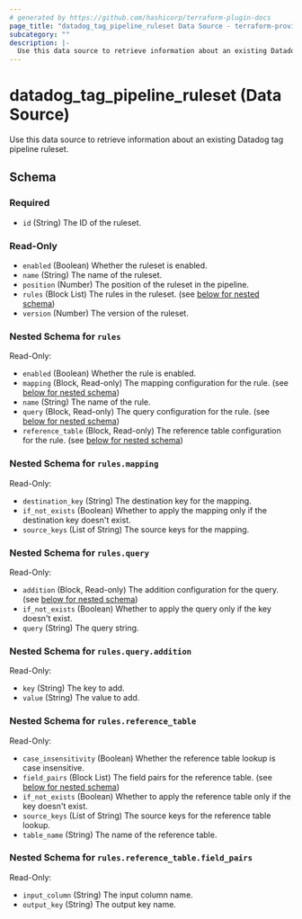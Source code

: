 ```yaml
---
# generated by https://github.com/hashicorp/terraform-plugin-docs
page_title: "datadog_tag_pipeline_ruleset Data Source - terraform-provider-datadog"
subcategory: ""
description: |-
  Use this data source to retrieve information about an existing Datadog tag pipeline ruleset.
---
```


# datadog_tag_pipeline_ruleset (Data Source)

Use this data source to retrieve information about an existing Datadog tag pipeline ruleset.



<!-- schema generated by tfplugindocs -->
## Schema

### Required

- `id` (String) The ID of the ruleset.

### Read-Only

- `enabled` (Boolean) Whether the ruleset is enabled.
- `name` (String) The name of the ruleset.
- `position` (Number) The position of the ruleset in the pipeline.
- `rules` (Block List) The rules in the ruleset. (see [below for nested schema](#nestedblock--rules))
- `version` (Number) The version of the ruleset.

<a id="nestedblock--rules"></a>
### Nested Schema for `rules`

Read-Only:

- `enabled` (Boolean) Whether the rule is enabled.
- `mapping` (Block, Read-only) The mapping configuration for the rule. (see [below for nested schema](#nestedblock--rules--mapping))
- `name` (String) The name of the rule.
- `query` (Block, Read-only) The query configuration for the rule. (see [below for nested schema](#nestedblock--rules--query))
- `reference_table` (Block, Read-only) The reference table configuration for the rule. (see [below for nested schema](#nestedblock--rules--reference_table))

<a id="nestedblock--rules--mapping"></a>
### Nested Schema for `rules.mapping`

Read-Only:

- `destination_key` (String) The destination key for the mapping.
- `if_not_exists` (Boolean) Whether to apply the mapping only if the destination key doesn't exist.
- `source_keys` (List of String) The source keys for the mapping.


<a id="nestedblock--rules--query"></a>
### Nested Schema for `rules.query`

Read-Only:

- `addition` (Block, Read-only) The addition configuration for the query. (see [below for nested schema](#nestedblock--rules--query--addition))
- `if_not_exists` (Boolean) Whether to apply the query only if the key doesn't exist.
- `query` (String) The query string.

<a id="nestedblock--rules--query--addition"></a>
### Nested Schema for `rules.query.addition`

Read-Only:

- `key` (String) The key to add.
- `value` (String) The value to add.



<a id="nestedblock--rules--reference_table"></a>
### Nested Schema for `rules.reference_table`

Read-Only:

- `case_insensitivity` (Boolean) Whether the reference table lookup is case insensitive.
- `field_pairs` (Block List) The field pairs for the reference table. (see [below for nested schema](#nestedblock--rules--reference_table--field_pairs))
- `if_not_exists` (Boolean) Whether to apply the reference table only if the key doesn't exist.
- `source_keys` (List of String) The source keys for the reference table lookup.
- `table_name` (String) The name of the reference table.

<a id="nestedblock--rules--reference_table--field_pairs"></a>
### Nested Schema for `rules.reference_table.field_pairs`

Read-Only:

- `input_column` (String) The input column name.
- `output_key` (String) The output key name.
